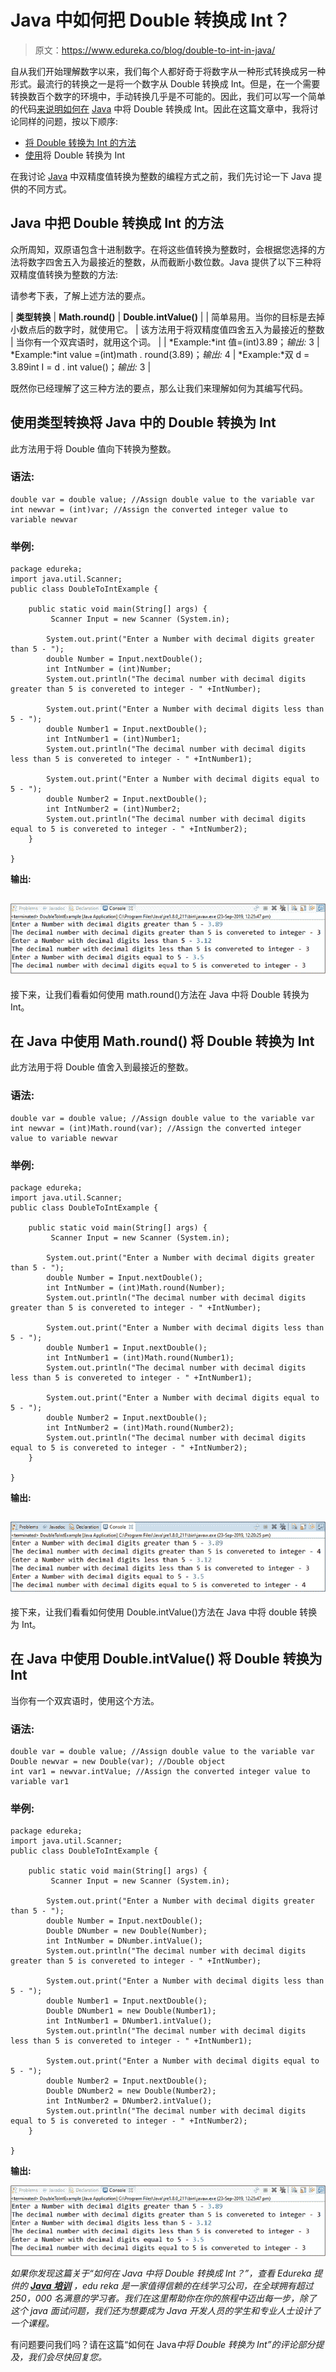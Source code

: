 # Java 中如何把 Double 转换成 Int？

> 原文：<https://www.edureka.co/blog/double-to-int-in-java/>

自从我们开始理解数字以来，我们每个人都好奇于将数字从一种形式转换成另一种形式。最流行的转换之一是将一个数字从 Double 转换成 Int。但是，在一个需要转换数百个数字的环境中，手动转换几乎是不可能的。因此，我们可以写一个简单的代码[来说明如何在](https://www.edureka.co/blog/hello-world-program-in-java/) [Java](https://www.edureka.co/java-j2ee-training-course) 中将 Double 转换成 Int。因此在这篇文章中，我将讨论同样的问题，按以下顺序:

*   [将 Double 转换为 Int 的方法](#waystoconvert)
*   [使用](#convert)将 Double 转换为 Int

在我讨论  [Java](https://www.edureka.co/blog/what-is-java/) 中双精度值转换为整数的编程方式之前，我们先讨论一下 Java 提供的不同方式。

## **Java 中把 Double 转换成 Int 的方法**

众所周知，双原语包含十进制数字。在将这些值转换为整数时，会根据您选择的方法将数字四舍五入为最接近的整数，从而截断小数位数。Java 提供了以下三种将双精度值转换为整数的方法:

请参考下表，了解上述方法的要点。

| **类型转换** | **Math.round()** | **Double.intValue()** |
| 简单易用。当你的目标是去掉小数点后的数字时，就使用它。 | 该方法用于将双精度值四舍五入为最接近的整数 | 当你有一个双宾语时，就用这个词。 |
| *Example:*int 值=(int)3.89；*输出:* 3 | *Example:*int value =(int)math . round(3.89)；*输出:* 4 | *Example:*双 d = 3.89int I = d . int value()；*输出:* 3 |

既然你已经理解了这三种方法的要点，那么让我们来理解如何为其编写代码。

## **使用类型转换将 Java 中的 Double 转换为 Int**

此方法用于将 Double 值向下转换为整数。

### **语法:**

```
double var = double value; //Assign double value to the variable var
int newvar = (int)var; //Assign the converted integer value to variable newvar 

```

### **举例:**

```
package edureka;
import java.util.Scanner;
public class DoubleToIntExample {

	public static void main(String[] args) {
		 Scanner Input = new Scanner (System.in);  

		System.out.print("Enter a Number with decimal digits greater than 5 - ");
		double Number = Input.nextDouble(); 
		int IntNumber = (int)Number;		
		System.out.println("The decimal number with decimal digits greater than 5 is convereted to integer - " +IntNumber); 

		System.out.print("Enter a Number with decimal digits less than 5 - ");
		double Number1 = Input.nextDouble(); 
		int IntNumber1 = (int)Number1;
		System.out.println("The decimal number with decimal digits less than 5 is convereted to integer - " +IntNumber1); 

		System.out.print("Enter a Number with decimal digits equal to 5 - ");
		double Number2 = Input.nextDouble(); 
		int IntNumber2 = (int)Number2;
		System.out.println("The decimal number with decimal digits equal to 5 is convereted to integer - " +IntNumber2); 
	}

}

```

**输出:**

## **![Output - Convert Double to Int - Edureka](img/18f60ca3e44af6589266d9b8f939a7c9.png)**

接下来，让我们看看如何使用 math.round()方法在 Java 中将 Double 转换为 Int。

## **在 Java 中使用 Math.round()** 将 Double 转换为 Int

此方法用于将 Double 值舍入到最接近的整数。

### **语法:**

```
double var = double value; //Assign double value to the variable var
int newvar = (int)Math.round(var); //Assign the converted integer value to variable newvar

```

### **举例:**

```
package edureka;
import java.util.Scanner;
public class DoubleToIntExample {

	public static void main(String[] args) {
		 Scanner Input = new Scanner (System.in);  

		System.out.print("Enter a Number with decimal digits greater than 5 - ");
		double Number = Input.nextDouble(); 
		int IntNumber = (int)Math.round(Number);
		System.out.println("The decimal number with decimal digits greater than 5 is convereted to integer - " +IntNumber); 

		System.out.print("Enter a Number with decimal digits less than 5 - ");
		double Number1 = Input.nextDouble(); 
		int IntNumber1 = (int)Math.round(Number1);
		System.out.println("The decimal number with decimal digits less than 5 is convereted to integer - " +IntNumber1); 

		System.out.print("Enter a Number with decimal digits equal to 5 - ");
		double Number2 = Input.nextDouble(); 
		int IntNumber2 = (int)Math.round(Number2);
		System.out.println("The decimal number with decimal digits equal to 5 is convereted to integer - " +IntNumber2); 
	}

}

```

**输出:**

## **![MathRound Output - Convert Double to Int - Edureka](img/fb3ab486778e70b33bfaa79f31533546.png)**

接下来，让我们看看如何使用 Double.intValue()方法在 Java 中将 double 转换为 Int。

## **在 Java 中使用** **Double.intValue()** 将 Double 转换为 Int

当你有一个双宾语时，使用这个方法。

### **语法:**

```
double var = double value; //Assign double value to the variable var
Double newvar = new Double(var); //Double object
int var1 = newvar.intValue; //Assign the converted integer value to variable var1 

```

### **举例:**

```
package edureka;
import java.util.Scanner;
public class DoubleToIntExample {

	public static void main(String[] args) {
		 Scanner Input = new Scanner (System.in);  

		System.out.print("Enter a Number with decimal digits greater than 5 - ");
		double Number = Input.nextDouble(); 
		Double DNumber = new Double(Number);
		int IntNumber = DNumber.intValue(); 
		System.out.println("The decimal number with decimal digits greater than 5 is convereted to integer - " +IntNumber); 

		System.out.print("Enter a Number with decimal digits less than 5 - ");
		double Number1 = Input.nextDouble(); 
		Double DNumber1 = new Double(Number1);
		int IntNumber1 = DNumber1.intValue(); 
		System.out.println("The decimal number with decimal digits less than 5 is convereted to integer - " +IntNumber1); 

		System.out.print("Enter a Number with decimal digits equal to 5 - ");
		double Number2 = Input.nextDouble(); 
		Double DNumber2 = new Double(Number2);
		int IntNumber2 = DNumber2.intValue(); 
		System.out.println("The decimal number with decimal digits equal to 5 is convereted to integer - " +IntNumber2); 
	}

}

```

**输出:**

*![Output - Convert Double to Int - Edureka](img/18f60ca3e44af6589266d9b8f939a7c9.png)*

*如果你发现这篇关于“如何在 Java 中将 Double 转换成 Int？”，查看 Edureka 提供的 **[Java 培训](https://www.edureka.co/java-j2ee-training-course)** ，edu reka 是一家值得信赖的在线学习公司，在全球拥有超过 250，000 名满意的学习者。我们在这里帮助你在你的旅程中迈出每一步，除了这个 java 面试问题，我们还为想要成为 Java 开发人员的学生和专业人士设计了一个课程。*

有问题要问我们吗？请在这篇“如何在 Java*中将 Double 转换为 Int”的评论部分提及，我们会尽快回复您。*